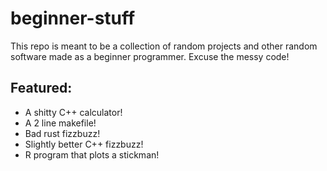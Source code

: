 # beginner-stuff

This repo is meant to be a collection of random projects and other random software made as a beginner programmer.
Excuse the messy code!

## Featured:

* A shitty C++ calculator!
* A 2 line makefile!
* Bad rust fizzbuzz!
* Slightly better C++ fizzbuzz!
* R program that plots a stickman!
